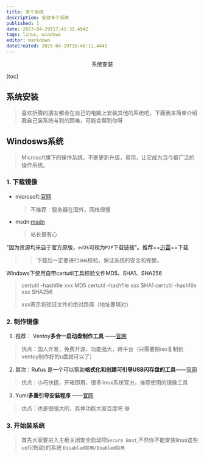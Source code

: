 ```yaml
---
title: 多个系统
description: 安装多个系统
published: 1
date: 2023-04-29T17:41:31.494Z
tags: linux, windows
editor: markdown
dateCreated: 2023-04-19T15:48:11.444Z
---
```


<center>系统安装</center>

[toc]

## 系统安装

> 喜欢折腾的朋友都会在自己的电脑上安装其他的系统吧，下面我来简单介绍我自己装系统与到的困难，可能会帮到你呀



 ## Windosws系统

> Microsoft旗下的操作系统，不断更新升级，易用，让它成为当今最广泛的操作系统。



### 1. 下载镜像

* microsoft:[官网](www.microsoft.com)

  > 不推荐：服务器在国外，网络很慢

* msdn:[msdn](https://msdn.itellyou.cn/)

  > 站长很有心
  
  

"因为资源均来自于官方原版，`ed2k`可视为`P2P`下载链接"。推荐==[迅雷](https://xl11.xunlei.com/)==下载

> > 下载后一定要进行`SHA`校验，保证系统的安全和完整。



Windows下使用自带certutil工具校验文件MD5、SHA1、SHA256 

>certutil -hashfile xxx MD5
>certutil -hashfile xxx SHA1
>certutil -hashfile xxx SHA256
>
>xxx表示将验证文件的绝对路径（地址要填对）



### 2. 制作镜像

1. 推荐： Ventoy**多合一启动盘制作工具** ——[官网](https://www.ventoy.net/cn/index.html)

> 优点：国人开发，免费开源，功能强大，跨平台（只需要把iso复制到ventoy制作好的u盘就可以了）

2. 其次：Rufus 是一个可以帮助**格式化和创建可引导USB闪存盘的工具**——[官网](https://rufus.ie/zh/)

> 优点：小巧快捷，开箱即用，很多linux系统官方，推荐使用的镜像工具

3. Yumi**多重引导安装程序**  ——[官网](https://www.pendrivelinux.com/yumi-multiboot-usb-creator/)

> 优点：也是很强大的，具体功能大家百度吧 :smile:



### 3. 开始装系统

> 首先大家要进入主板关闭安全启动项`Secure Boot`,不然你不能安装linux这些uefi(启动)的系统 `Disabled禁用/Enabled启用`



